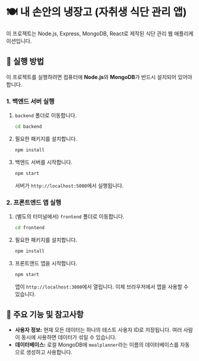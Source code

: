 # 🍽️ 내 손안의 냉장고 (자취생 식단 관리 앱)

이 프로젝트는 Node.js, Express, MongoDB, React로 제작된 식단 관리 웹 애플리케이션입니다.

## 🚀 실행 방법

이 프로젝트를 실행하려면 컴퓨터에 **Node.js**와 **MongoDB**가 반드시 설치되어 있어야 합니다.

### 1. 백엔드 서버 실행

1.  `backend` 폴더로 이동합니다.
    ```bash
    cd backend
    ```
2.  필요한 패키지를 설치합니다.
    ```bash
    npm install
    ```
3.  백엔드 서버를 시작합니다.
    ```bash
    npm start
    ```
    서버가 `http://localhost:5000`에서 실행됩니다.

### 2. 프론트엔드 앱 실행

1.  (별도의 터미널에서) `frontend` 폴더로 이동합니다.
    ```bash
    cd frontend
    ```
2.  필요한 패키지를 설치합니다.
    ```bash
    npm install
    ```
3.  프론트엔드 앱을 시작합니다.
    ```bash
    npm start
    ```
    앱이 `http://localhost:3000`에서 열립니다. 이제 브라우저에서 앱을 사용할 수 있습니다.

## 📝 주요 기능 및 참고사항

*   **사용자 정보:** 현재 모든 데이터는 하나의 테스트 사용자 ID로 저장됩니다. 여러 사람이 동시에 사용하면 데이터가 섞일 수 있습니다.
*   **데이터베이스:** 로컬 MongoDB에 `mealplanner`라는 이름의 데이터베이스를 자동으로 생성하고 사용합니다.
